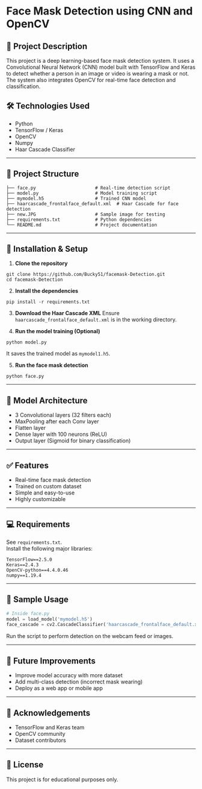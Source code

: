 
# Face Mask Detection using CNN and OpenCV

## 📌 Project Description
This project is a deep learning-based face mask detection system. It uses a Convolutional Neural Network (CNN) model built with TensorFlow and Keras to detect whether a person in an image or video is wearing a mask or not. The system also integrates OpenCV for real-time face detection and classification.


## 🛠 Technologies Used
- Python
- TensorFlow / Keras
- OpenCV
- Numpy
- Haar Cascade Classifier

---

## 📂 Project Structure
```
├── face.py                      # Real-time detection script
├── model.py                     # Model training script
├── mymodel.h5                   # Trained CNN model
├── haarcascade_frontalface_default.xml  # Haar Cascade for face detection
├── new.JPG                      # Sample image for testing
├── requirements.txt             # Python dependencies
└── README.md                    # Project documentation
```

---

## 🔧 Installation & Setup
1. **Clone the repository**
```
git clone https://github.com/Bucky51/facemask-Detection.git
cd facemask-Detection
```

2. **Install the dependencies**
```
pip install -r requirements.txt
```

3. **Download the Haar Cascade XML**
Ensure `haarcascade_frontalface_default.xml` is in the working directory.

4. **Run the model training (Optional)**
```
python model.py
```
It saves the trained model as `mymodel1.h5`.

5. **Run the face mask detection**
```
python face.py
```

---

## 🧠 Model Architecture
- 3 Convolutional layers (32 filters each)
- MaxPooling after each Conv layer
- Flatten layer
- Dense layer with 100 neurons (ReLU)
- Output layer (Sigmoid for binary classification)

---

## ✅ Features
- Real-time face mask detection
- Trained on custom dataset
- Simple and easy-to-use
- Highly customizable

---

## 💻 Requirements
See `requirements.txt`.  
Install the following major libraries:
```
TensorFlow==2.5.0
Keras==2.4.3
OpenCV-python==4.4.0.46
numpy==1.19.4
```

---

## 📌 Sample Usage
```python
# Inside face.py
model = load_model('mymodel.h5')
face_cascade = cv2.CascadeClassifier('haarcascade_frontalface_default.xml')
```
Run the script to perform detection on the webcam feed or images.

---

## 🚀 Future Improvements
- Improve model accuracy with more dataset
- Add multi-class detection (incorrect mask wearing)
- Deploy as a web app or mobile app

---

## 🙌 Acknowledgements
- TensorFlow and Keras team
- OpenCV community
- Dataset contributors

---

## 📜 License
This project is for educational purposes only.
